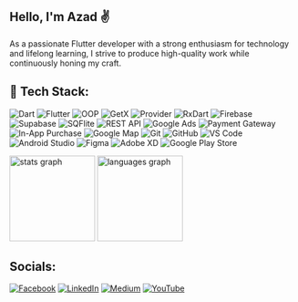 
## Hello, I'm Azad ✌️
As a passionate Flutter developer with a strong enthusiasm for technology and lifelong learning, I strive to produce high-quality work while continuously honing my craft.

## 🚀 Tech Stack:

![Dart](https://img.shields.io/badge/Dart-%230175C2.svg?style=for-the-badge&logo=dart&logoColor=white) 
![Flutter](https://img.shields.io/badge/Flutter-%2302569B.svg?style=for-the-badge&logo=Flutter&logoColor=white) 
![OOP](https://img.shields.io/badge/OOP-%230A74DA.svg?style=for-the-badge&logo=codeforces&logoColor=white) 
![GetX](https://img.shields.io/badge/GetX-%23FFC107.svg?style=for-the-badge&logo=getx&logoColor=black) 
![Provider](https://img.shields.io/badge/Provider-%234CAF50.svg?style=for-the-badge&logo=flutter&logoColor=white) 
![RxDart](https://img.shields.io/badge/RxDart-%236DB33F.svg?style=for-the-badge&logo=reactivex&logoColor=white)
![Firebase](https://img.shields.io/badge/Firebase-%23FFCA28.svg?style=for-the-badge&logo=firebase&logoColor=black)
![Supabase](https://img.shields.io/badge/Supabase-3ECF8E?style=for-the-badge&logo=supabase&logoColor=white)
![SQFlite](https://img.shields.io/badge/SQFlite-%23039BE5.svg?style=for-the-badge&logo=sqlite&logoColor=white)
![REST API](https://img.shields.io/badge/REST%20API-008080.svg?style=for-the-badge&logo=api&logoColor=white)
![Google Ads](https://img.shields.io/badge/Google%20Ads-4285F4?style=for-the-badge&logo=googleads&logoColor=white)
![Payment Gateway](https://img.shields.io/badge/Payment%20Gateway-ff5722.svg?style=for-the-badge&logo=stripe&logoColor=white)
![In-App Purchase](https://img.shields.io/badge/In%20App%20Purchase-%23F24E1E.svg?style=for-the-badge&logo=google-play&logoColor=white)
![Google Map](https://img.shields.io/badge/Google%20Map-4285F4?style=for-the-badge&logo=google-maps&logoColor=white)
![Git](https://img.shields.io/badge/Git-%23F05033.svg?style=for-the-badge&logo=git&logoColor=white)
![GitHub](https://img.shields.io/badge/GitHub-%23121011.svg?style=for-the-badge&logo=github&logoColor=white)
![VS Code](https://img.shields.io/badge/VS%20Code-%23007ACC.svg?style=for-the-badge&logo=visualstudiocode&logoColor=white)
![Android Studio](https://img.shields.io/badge/Android%20Studio-3DDC84.svg?style=for-the-badge&logo=android-studio&logoColor=white)
![Figma](https://img.shields.io/badge/Figma-%23F24E1E.svg?style=for-the-badge&logo=figma&logoColor=white)
![Adobe XD](https://img.shields.io/badge/Adobe%20XD-%23FF26BE.svg?style=for-the-badge&logo=adobexd&logoColor=white)
![Google Play Store](https://img.shields.io/badge/Play%20Store-34A853?style=for-the-badge&logo=google-play&logoColor=white)
 




<div align="left">
  <img src="https://github-readme-stats.vercel.app/api?username=alazad214&hide_title=false&hide_rank=false&show_icons=true&include_all_commits=true&count_private=true&disable_animations=false&theme=dracula&locale=en&hide_border=false" height="150" alt="stats graph"  />
  <img src="https://github-readme-stats.vercel.app/api/top-langs?username=alazad214&locale=en&hide_title=false&layout=compact&card_width=320&langs_count=5&theme=dracula&hide_border=false" height="150" alt="languages graph"  />
</div>

##  Socials:
[![Facebook](https://img.shields.io/badge/Facebook-%231877F2.svg?logo=Facebook&logoColor=white)]([https://www.facebook.com/alazad214/](https://www.facebook.com/azad214official)) [![LinkedIn](https://img.shields.io/badge/LinkedIn-%230077B5.svg?logo=linkedin&logoColor=white)](https://www.linkedin.com/in/alazad214/) [![Medium](https://img.shields.io/badge/Medium-12100E?logo=medium&logoColor=white)](https://medium.com/@alazad214) [![YouTube](https://img.shields.io/badge/YouTube-%23FF0000.svg?logo=YouTube&logoColor=white)](https://www.youtube.com/@alazad214) 


